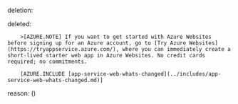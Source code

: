 deletion:

deleted:

		>[AZURE.NOTE] If you want to get started with Azure Websites before signing up for an Azure account, go to [Try Azure Websites](https://tryappservice.azure.com/), where you can immediately create a short-lived starter web app in Azure Websites. No credit cards required; no commitments.
		
		[AZURE.INCLUDE [app-service-web-whats-changed](../includes/app-service-web-whats-changed.md)]

reason: ()

